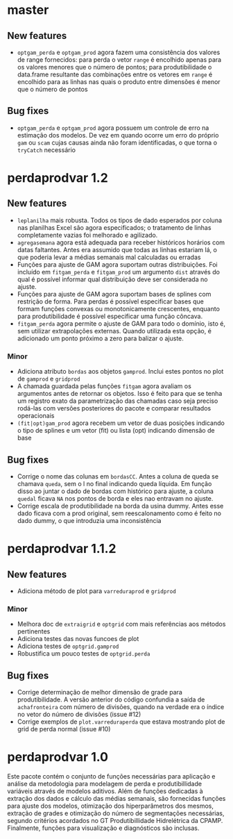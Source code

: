 # master

## New features

* `optgam_perda` e `optgam_prod` agora fazem uma consistência dos valores de range fornecidos: para
  perda o vetor `range` é encolhido apenas para os valores menores que o número de pontos; para 
  produtibilidade o data.frame resultante das combinações entre os vetores em `range` é encolhido 
  para as linhas nas quais o produto entre dimensões é menor que o número de pontos

## Bug fixes

* `optgam_perda` e `optgam_prod` agora possuem um controle de erro na estimação dos modelos. De vez 
  em quando ocorre um erro do próprio `gam` ou `scam` cujas causas ainda não foram identificadas, o
  que torna o `tryCatch` necessário

# perdaprodvar 1.2

## New features

* `leplanilha` mais robusta. Todos os tipos de dado esperados por coluna nas planilhas Excel são 
  agora especificados; o tratamento de linhas completamente vazias foi melhorado e agilizado.
* `agregasemana` agora está adequada para receber históricos horários com datas faltantes. Antes era
  assumido que todas as linhas estariam lá, o que poderia levar a médias semanais mal calculadas ou
  erradas
* Funções para ajuste de GAM agora suportam outras distribuições. Foi incluído em `fitgam_perda` e 
  `fitgam_prod` um argumento `dist` através do qual é possível informar qual distribuição deve ser 
  considerada no ajuste.
* Funções para ajuste de GAM agora suportam bases de splines com restrição de forma. Para perdas é
  possível especificar bases que formam funções convexas ou monotonicamente crescentes, enquanto 
  para produtibilidade é possível especificar uma função côncava.
* `fitgam_perda` agora permite o ajuste de GAM para todo o domínio, isto é, sem utilizar 
  extrapolações externas. Quando utilizada esta opção, é adicionado um ponto próximo a zero para
  balizar o ajuste.

### Minor

* Adiciona atributo `bordas` aos objetos `gamprod`. Inclui estes pontos no plot de `gamprod` e 
  `gridprod`
* A chamada guardada pelas funções `fitgam` agora avaliam os argumentos antes de retornar os 
  objetos. Isso é feito para que se tenha um registro exato da parametrização das chamadas caso seja preciso rodá-las com versões posteriores do pacote e comparar resultados operacionais
* `(fit|opt)gam_prod` agora recebem um vetor de duas posições indicando o tipo de splines e um vetor
  (fit) ou lista (opt) indicando dimensão de base

## Bug fixes

* Corrige o nome das colunas em `bordasCC`. Antes a coluna de queda se chamava `queda`, sem o l no 
  final indicando queda líquida. Em função disso ao juntar o dado de bordas com histórico para 
  ajuste, a coluna `quedal` ficava `NA` nos pontos de borda e eles nao entravam no ajuste.
* Corrige escala de produtibilidade na borda da usina dummy. Antes esse dado ficava com a prod 
  original, sem reescalonamento como é feito no dado dummy, o que introduzia uma inconsistência

# perdaprodvar 1.1.2

## New features

* Adiciona método de plot para `varreduraprod` e `gridprod`

### Minor 

* Melhora doc de `extraigrid` e `optgrid` com mais referências aos métodos pertinentes
* Adiciona testes das novas funcoes de plot
* Adiciona testes de `optgrid.gamprod`
* Robustifica um pouco testes de `optgrid.perda`

## Bug fixes

* Corrige determinação de melhor dimensão de grade para produtibilidade. A versão anterior do código
  confundia a saída de `achafronteira` com número de divisões, quando na verdade era o índice no 
  vetor do número de divisões (issue #12)
* Corrige exemplos de `plot.varreduraperda` que estava mostrando plot de grid de perda normal 
  (issue #10)

# perdaprodvar 1.0

Este pacote contém o conjunto de funções necessárias para aplicação e análise da metodologia para
modelagem de perda e produtibillidade variáveis através de modelos aditivos. Além de funções
dedicadas à extração dos dados e cálculo das médias semanais, são fornecidas funções para ajuste dos
modelos, otimização dos hiperparâmetros dos mesmos, extração de grades e otimização do número de
segmentações necessárias, segundo critérios acordados no GT Produtibillidade Hidrelétrica da CPAMP.
Finalmente, funções para visualização e diagnósticos são inclusas.